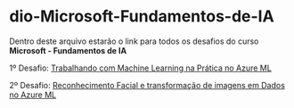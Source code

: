 # dio-Microsoft-Fundamentos-de-IA
Dentro deste arquivo estarão o link para todos os desafios do curso **Microsoft - Fundamentos de IA**

1º Desafio: [Trabalhando com Machine Learning na Prática no Azure ML](https://github.com/chrissoares/dio-Microsoft-Fundamentos-de-IA/blob/main/Trabalhando-com-Machine-Learning-na-Pr%C3%A1tica-no-Azure-ML.md)

2º Desafio: [Reconhecimento Facial e transformação de imagens em Dados no Azure ML](https://github.com/chrissoares/dio-Microsoft-Fundamentos-de-IA/blob/main/Reconhecimento-Facial-e-transformação-de-imagens-em-Dados-no-Azure-ML.md)
